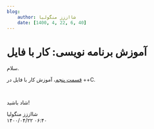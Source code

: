 ```yaml
---
blog:
    author: شااززز منگولیا
    date: [1400, 4, 22, 6, 40]
---
```

# آموزش برنامه نویسی: کار با فایل

<div class="cnt">
سلام.<p></p>
<p><a href="http://s1.picofile.com/file/6380064384/File.pdf.html" title="قسمت پنجم">قسمت پنجم</a>، آموزش کار با فایل در ++C.</p>
<p><br/></p>
<p>شاد باشید!</p>
</div>

<div class="blog-info">
    <div class="blog-author">شااززز منگولیا</div>
    <div class="blog-date">۱۴۰۰/۰۴/۲۲ ۰۶:۴۰</div>
</div>

